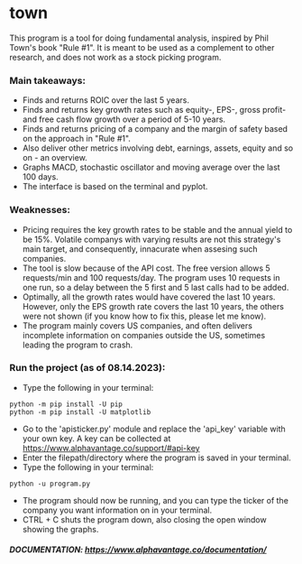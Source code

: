 # town

This program is a tool for doing fundamental analysis, inspired by Phil Town's book "Rule #1". It is meant to be used as a complement to other research, and 
does not work as a stock picking program.

### Main takeaways:
- Finds and returns ROIC over the last 5 years.
- Finds and returns key growth rates such as equity-, EPS-, gross profit- and free cash flow growth over a period of 5-10 years.
- Finds and returns pricing of a company and the margin of safety based on the approach in "Rule #1".
- Also deliver other metrics involving debt, earnings, assets, equity and so on - an overview.
- Graphs MACD, stochastic oscillator and moving average over the last 100 days.
- The interface is based on the terminal and pyplot.

### Weaknesses:
- Pricing requires the key growth rates to be stable and the annual yield to be 15%. Volatile companys with varying results are not this strategy's main target, and consequently, innacurate when assesing such companies. 
- The tool is slow because of the API cost. The free version allows 5 requests/min and 100 requests/day. The program uses 10 requests in one run, so a delay between the 5 first and 5 last calls had to be added.
- Optimally, all the growth rates would have covered the last 10 years. However, only the EPS growth rate covers the last 10 years, the others were not shown (if you know how to fix this, please let me know).
- The program mainly covers US companies, and often delivers incomplete information on companies outside the US, sometimes leading the program to crash. 

### Run the project (as of 08.14.2023):
- Type the following in your terminal:
```
python -m pip install -U pip
python -m pip install -U matplotlib
```
- Go to the 'apisticker.py' module and replace the 'api_key' variable with your own key. A key can be collected at https://www.alphavantage.co/support/#api-key
- Enter the filepath/directory where the program is saved in your terminal.
- Type the following in your terminal:
```
python -u program.py
```
- The program should now be running, and you can type the ticker of the company you want information on in your terminal.
- CTRL + C shuts the program down, also closing the open window showing the graphs.

##### DOCUMENTATION: https://www.alphavantage.co/documentation/
